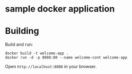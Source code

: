 # sample docker application

# Building
Build and run:
```
docker build -t welcome-app . 
docker run -d -p 8088:80 --name welcome-cont welcome-app
```
Open `http://localhost:8088` in your browser.
